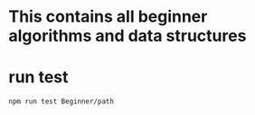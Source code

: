 # This contains all beginner algorithms and data structures

# run test
```
npm run test Beginner/path
``` 